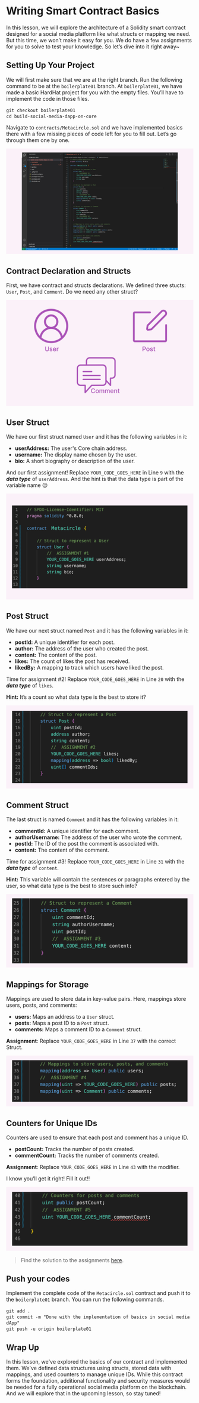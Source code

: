 # Writing Smart Contract Basics

In this lesson, we will explore the architecture of a Solidity smart contract designed for a social media platform like what structs or mapping we need. But this time, we won’t make it easy for you. We do have a few assignments for you to solve to test your knowledge. So let’s dive into it right away~

## Setting Up Your Project

We will first make sure that we are at the right branch. Run the following command to be at the `boilerplate01` branch. At `boilerplate01`, we have made a basic HardHat project for you with the empty files. You’ll have to implement the code in those files.

```
git checkout boilerplate01
cd build-social-media-dapp-on-core
```

Navigate to `contracts/Metacircle.sol` and we have implemented basics there with a few missing pieces of code left for you to fill out. Let’s go through them one by one.

![core c5 (10).jpg](https://github.com/0xmetaschool/Learning-Projects/blob/main/assests_for_all/core-c5-build-decentralized-sm-dapp/3.%20Writing%20Smart%20Contract%20Basics/core_c5_(10).jpg?raw=true)

## Contract Declaration and Structs

First, we have contract and structs declarations. We defined three stucts: `User`, `Post`, and `Comment`. Do we need any other struct?

![core c5 (7).jpg](https://github.com/0xmetaschool/Learning-Projects/blob/main/assests_for_all/core-c5-build-decentralized-sm-dapp/3.%20Writing%20Smart%20Contract%20Basics/core_c5_(7).jpg?raw=true)

## User Struct

We have our first struct named `User` and it has the following variables in it:

- **userAddress:** The user's Core chain address.
- **username:** The display name chosen by the user.
- **bio:** A short biography or description of the user.

And our first assignment! Replace `YOUR_CODE_GOES_HERE` in Line `9` with the ***data type*** of `userAddress`. And the hint is that the data type is part of the variable name 😛

![core c5 (9).jpg](https://github.com/0xmetaschool/Learning-Projects/blob/main/assests_for_all/core-c5-build-decentralized-sm-dapp/3.%20Writing%20Smart%20Contract%20Basics/core_c5_(9).jpg?raw=true)

## Post Struct

We have our next struct named `Post` and it has the following variables in it:

- **postId:** A unique identifier for each post.
- **author:** The address of the user who created the post.
- **content:** The content of the post.
- **likes:** The count of likes the post has received.
- **likedBy:** A mapping to track which users have liked the post.

Time for assignment #2! Replace `YOUR_CODE_GOES_HERE` in Line `20` with the ***data type*** of `likes`. 

**Hint:** It’s a count so what data type is the best to store it?

![core c5 (3).jpg](https://github.com/0xmetaschool/Learning-Projects/blob/main/assests_for_all/core-c5-build-decentralized-sm-dapp/3.%20Writing%20Smart%20Contract%20Basics/core_c5_(3).jpg?raw=true)

## Comment Struct

The last struct is named `Comment` and it has the following variables in it:

- **commentId:** A unique identifier for each comment.
- **authorUsername:** The address of the user who wrote the comment.
- **postId:** The ID of the post the comment is associated with.
- **content:** The content of the comment.

Time for assignment #3! Replace `YOUR_CODE_GOES_HERE` in Line `31` with the ***data type*** of `content`. 

**Hint:** This variable will contain the sentences or paragraphs entered by the user, so what data type is the best to store such info?

![core c5 (4).jpg](https://github.com/0xmetaschool/Learning-Projects/blob/main/assests_for_all/core-c5-build-decentralized-sm-dapp/3.%20Writing%20Smart%20Contract%20Basics/core_c5_(4).jpg?raw=true)

## Mappings for Storage

Mappings are used to store data in key-value pairs. Here, mappings store users, posts, and comments:

- **users:** Maps an address to a `User` struct.
- **posts:** Maps a post ID to a `Post` struct.
- **comments:** Maps a comment ID to a `Comment` struct.

**Assignment**: Replace `YOUR_CODE_GOES_HERE` in Line `37` with the correct Struct.

![core c5 (5).jpg](https://github.com/0xmetaschool/Learning-Projects/blob/main/assests_for_all/core-c5-build-decentralized-sm-dapp/3.%20Writing%20Smart%20Contract%20Basics/core_c5_(5).jpg?raw=true)

## Counters for Unique IDs

Counters are used to ensure that each post and comment has a unique ID.

- **postCount:** Tracks the number of posts created.
- **commentCount:** Tracks the number of comments created.

**Assignment**: Replace `YOUR_CODE_GOES_HERE` in Line `43` with the modifier.

I know you’ll get it right! Fill it out!!

![core c5 (6).jpg](https://github.com/0xmetaschool/Learning-Projects/blob/main/assests_for_all/core-c5-build-decentralized-sm-dapp/3.%20Writing%20Smart%20Contract%20Basics/core_c5_(6).jpg?raw=true)

> Find the solution to the assignments [here](https://github.com/0xmetaschool/build-social-media-dapp-on-core/blob/solution-to-assigments/contracts/Metacircle_01.sol).
> 

## Push your codes

Implement the complete code of the `Metacircle.sol` contract and push it to the `boilerplate01` branch. You can run the following commands.

```
git add .
git commit -m "Done with the implementation of basics in social media dApp"
git push -u origin boilerplate01
```

## Wrap Up

In this lesson, we've explored the basics of our contract and implemented them. We've defined data structures using structs, stored data with mappings, and used counters to manage unique IDs. While this contract forms the foundation, additional functionality and security measures would be needed for a fully operational social media platform on the blockchain. And we will explore that in the upcoming lesson, so stay tuned!
